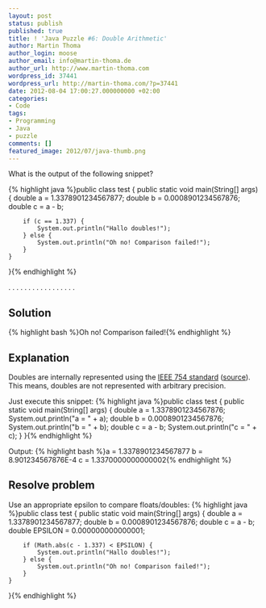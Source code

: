 ```yaml
---
layout: post
status: publish
published: true
title: ! 'Java Puzzle #6: Double Arithmetic'
author: Martin Thoma
author_login: moose
author_email: info@martin-thoma.de
author_url: http://www.martin-thoma.com
wordpress_id: 37441
wordpress_url: http://martin-thoma.com/?p=37441
date: 2012-08-04 17:00:27.000000000 +02:00
categories:
- Code
tags:
- Programming
- Java
- puzzle
comments: []
featured_image: 2012/07/java-thumb.png
---
```

What is the output of the following snippet?

{% highlight java %}public class test {
    public static void main(String[] args) {
        double a = 1.3378901234567877;
        double b = 0.0008901234567876;
        double c = a - b;

        if (c == 1.337) {
            System.out.println("Hallo doubles!");
        } else {
            System.out.println("Oh no! Comparison failed!");
        }
    }
}{% endhighlight %}

.
.
.
.
.
.
.
.
.
.
.
.
.
.
.
.
.
<h2>Solution</h2>
{% highlight bash %}Oh no! Comparison failed!{% endhighlight %}

<h2>Explanation</h2>
Doubles are internally represented using the <a href="http://en.wikipedia.org/wiki/IEEE_floating_point">IEEE 754 standard</a> (<a href="http://docs.oracle.com/javase/specs/jls/se7/html/jls-4.html">source</a>).
This means, doubles are not represented with arbitrary precision.

Just execute this snippet:
{% highlight java %}public class test {
    public static void main(String[] args) {
        double a = 1.3378901234567876;
        System.out.println("a = " + a);
        double b = 0.0008901234567876;
        System.out.println("b = " + b);
        double c = a - b;
        System.out.println("c = " + c);
    }
}{% endhighlight %}

Output:
{% highlight bash %}a = 1.3378901234567877
b = 8.901234567876E-4
c = 1.3370000000000002{% endhighlight %}

<h2>Resolve problem</h2>
Use an appropriate epsilon to compare floats/doubles:
{% highlight java %}public class test {
    public static void main(String[] args) {
        double a       = 1.3378901234567877;
        double b       = 0.0008901234567876;
        double c       = a - b;
        double EPSILON = 0.000000000000001;

        if (Math.abs(c - 1.337) < EPSILON) {
            System.out.println("Hallo doubles!");
        } else {
            System.out.println("Oh no! Comparison failed!");
        }
    }
}{% endhighlight %}

